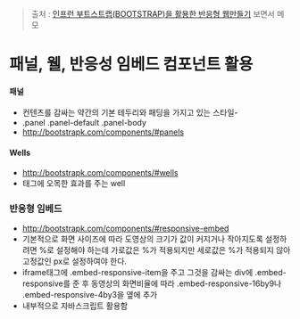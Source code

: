 > 출처 : [인프런 부트스트랩(BOOTSTRAP)을 활용한 반응형 웹만들기](https://inflearn.com) 보면서 메모

# 패널, 웰, 반응성 임베드 컴포넌트 활용
#### 패널
- 컨텐츠를 감싸는 약간의 기본 테두리와 패딩을 가지고 있는 스타일- 
- .panel .panel-default .panel-body
- http://bootstrapk.com/components/#panels


#### Wells
- http://bootstrapk.com/components/#wells
- 태그에 오목한 효과를 주는 well

### 반응형 임베드
- http://bootstrapk.com/components/#responsive-embed
- 기본적으로 화면 사이즈에 따라 도영상의 크기가 값이 커지거나 작아지도록
설정하려면 %로 설정해야 하는데 가로값은 %가 적용되지만 세로값은 %가
적용되지 않아 고정값인 px로 설정하여야 한다.
- iframe태그에 .embed-responsive-item을 주고 그것을 감싸는 div에 .embed-responsive를 준 후 동영상의 화면비율에 따라
.embed-responsive-16by9나 .embed-responsive-4by3을 옆에 추가
- 내부적으로 자바스크립트 활용함
